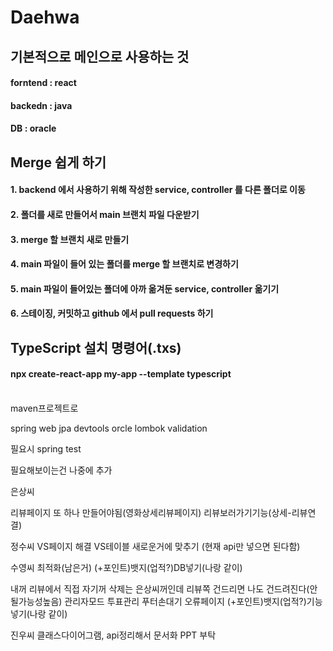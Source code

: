 # Daehwa

## 기본적으로 메인으로 사용하는 것

#### forntend : react
#### backedn : java
#### DB : oracle

## Merge 쉽게 하기
#### 1. backend 에서 사용하기 위해 작성한 service, controller 를 다른 폴더로 이동
#### 2. 폴더를 새로 만들어서 main 브랜치 파일 다운받기
#### 3. merge 할 브랜치 새로 만들기
#### 4. main 파일이 들어 있는 폴더를 merge 할 브랜치로 변경하기
#### 5. main 파일이 들어있는 폴더에 아까 옮겨둔 service, controller 옮기기
#### 6. 스테이징, 커밋하고 github 에서 pull requests 하기

## TypeScript 설치 명령어(.txs)
#### npx create-react-app my-app --template typescript

<br>
maven프로젝트로

spring web
jpa
devtools
orcle
lombok
validation

필요시
spring test

필요해보이는건 나중에 추가

은상씨

리뷰페이지 또 하나 만들어야됨(영화상세리뷰페이지)
리뷰보러가기기능(상세-리뷰연결)

정수씨
VS페이지 해결
VS테이블 새로운거에 맞추기  (현재 api만 넣으면 된다함)

수영씨
최적화(남은거)
(+포인트)뱃지(업적?)DB넣기(나랑 같이)


내꺼
리뷰에서 직접 자기꺼 삭제는 은상씨꺼인데 리뷰쪽 건드리면 나도 건드려진다(안될가능성높음)
관리자모드 투표관리
푸터손대기
오류페이지
(+포인트)뱃지(업적?)기능넣기(나랑 같이)

진우씨
클래스다이어그램, api정리해서 문서화 PPT 부탁

